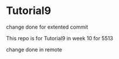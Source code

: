 # Tutorial9




change done for extented commit



This repo is for Tutorial9 in week 10 for 5513

change done in remote
